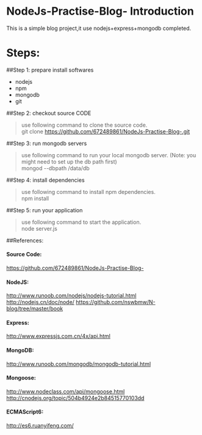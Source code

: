 # NodeJs-Practise-Blog- Introduction
This is a simple blog project,it use nodejs+express+mongodb completed.

# Steps:
##Step 1: prepare install softwares
* nodejs
* npm
* mongodb
* git

##Step 2: checkout source CODE
>use following command to clone the source code.  
>git clone https://github.com/672489861/NodeJs-Practise-Blog-.git


##Step 3: run mongodb servers
>use following command to run your local mongodb server. (Note: you might need to set up the db path first)  
>mongod --dbpath /data/db

##Step 4: install dependencies
>use following command to install npm dependencies.  
>npm install

##Step 5: run your application
>use following command to start the application.  
>node server.js

##References:
#### Source Code:
https://github.com/672489861/NodeJs-Practise-Blog-
#### NodeJS:
http://www.runoob.com/nodejs/nodejs-tutorial.html
http://nodejs.cn/doc/node/
https://github.com/nswbmw/N-blog/tree/master/book
#### Express:
http://www.expressjs.com.cn/4x/api.html
#### MongoDB:
http://www.runoob.com/mongodb/mongodb-tutorial.html
#### Mongoose:
http://www.nodeclass.com/api/mongoose.html
http://cnodejs.org/topic/504b4924e2b84515770103dd
#### ECMAScript6:
http://es6.ruanyifeng.com/
